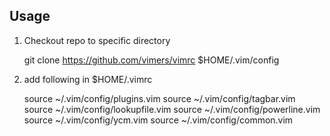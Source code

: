 ## Usage
1. Checkout repo to specific directory

    git clone https://github.com/vimers/vimrc $HOME/.vim/config
2. add following in $HOME/.vimrc

    source ~/.vim/config/plugins.vim
    source ~/.vim/config/tagbar.vim
    source ~/.vim/config/lookupfile.vim
    source ~/.vim/config/powerline.vim
    source ~/.vim/config/ycm.vim
    source ~/.vim/config/common.vim
